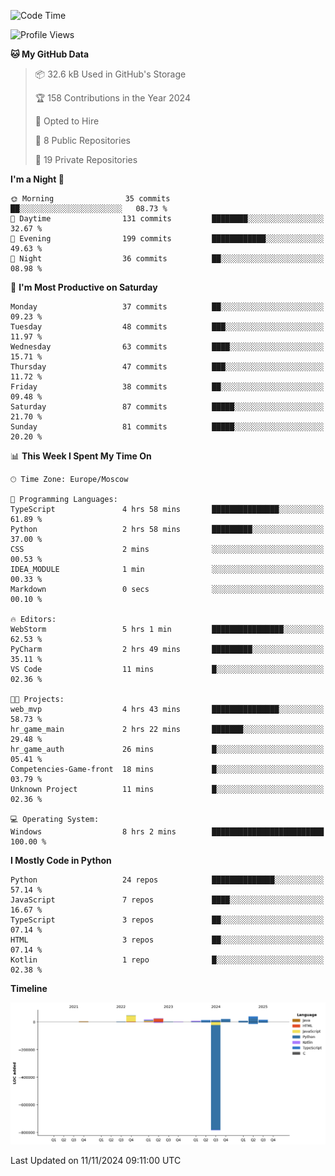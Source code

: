 <!--START_SECTION:waka-->
![Code Time](http://img.shields.io/badge/Code%20Time-551%20hrs-blue)

![Profile Views](http://img.shields.io/badge/Profile%20Views-14-blue)

**🐱 My GitHub Data** 

> 📦 32.6 kB Used in GitHub's Storage 
 > 
> 🏆 158 Contributions in the Year 2024
 > 
> 💼 Opted to Hire
 > 
> 📜 8 Public Repositories 
 > 
> 🔑 19 Private Repositories 
 > 
**I'm a Night 🦉** 

```text
🌞 Morning                35 commits          ██░░░░░░░░░░░░░░░░░░░░░░░   08.73 % 
🌆 Daytime                131 commits         ████████░░░░░░░░░░░░░░░░░   32.67 % 
🌃 Evening                199 commits         ████████████░░░░░░░░░░░░░   49.63 % 
🌙 Night                  36 commits          ██░░░░░░░░░░░░░░░░░░░░░░░   08.98 % 
```
📅 **I'm Most Productive on Saturday** 

```text
Monday                   37 commits          ██░░░░░░░░░░░░░░░░░░░░░░░   09.23 % 
Tuesday                  48 commits          ███░░░░░░░░░░░░░░░░░░░░░░   11.97 % 
Wednesday                63 commits          ████░░░░░░░░░░░░░░░░░░░░░   15.71 % 
Thursday                 47 commits          ███░░░░░░░░░░░░░░░░░░░░░░   11.72 % 
Friday                   38 commits          ██░░░░░░░░░░░░░░░░░░░░░░░   09.48 % 
Saturday                 87 commits          █████░░░░░░░░░░░░░░░░░░░░   21.70 % 
Sunday                   81 commits          █████░░░░░░░░░░░░░░░░░░░░   20.20 % 
```


📊 **This Week I Spent My Time On** 

```text
🕑︎ Time Zone: Europe/Moscow

💬 Programming Languages: 
TypeScript               4 hrs 58 mins       ███████████████░░░░░░░░░░   61.89 % 
Python                   2 hrs 58 mins       █████████░░░░░░░░░░░░░░░░   37.00 % 
CSS                      2 mins              ░░░░░░░░░░░░░░░░░░░░░░░░░   00.53 % 
IDEA_MODULE              1 min               ░░░░░░░░░░░░░░░░░░░░░░░░░   00.33 % 
Markdown                 0 secs              ░░░░░░░░░░░░░░░░░░░░░░░░░   00.10 % 

🔥 Editors: 
WebStorm                 5 hrs 1 min         ████████████████░░░░░░░░░   62.53 % 
PyCharm                  2 hrs 49 mins       █████████░░░░░░░░░░░░░░░░   35.11 % 
VS Code                  11 mins             █░░░░░░░░░░░░░░░░░░░░░░░░   02.36 % 

🐱‍💻 Projects: 
web_mvp                  4 hrs 43 mins       ███████████████░░░░░░░░░░   58.73 % 
hr_game_main             2 hrs 22 mins       ███████░░░░░░░░░░░░░░░░░░   29.48 % 
hr_game_auth             26 mins             █░░░░░░░░░░░░░░░░░░░░░░░░   05.41 % 
Competencies-Game-front  18 mins             █░░░░░░░░░░░░░░░░░░░░░░░░   03.79 % 
Unknown Project          11 mins             █░░░░░░░░░░░░░░░░░░░░░░░░   02.36 % 

💻 Operating System: 
Windows                  8 hrs 2 mins        █████████████████████████   100.00 % 
```

**I Mostly Code in Python** 

```text
Python                   24 repos            ██████████████░░░░░░░░░░░   57.14 % 
JavaScript               7 repos             ████░░░░░░░░░░░░░░░░░░░░░   16.67 % 
TypeScript               3 repos             ██░░░░░░░░░░░░░░░░░░░░░░░   07.14 % 
HTML                     3 repos             ██░░░░░░░░░░░░░░░░░░░░░░░   07.14 % 
Kotlin                   1 repo              █░░░░░░░░░░░░░░░░░░░░░░░░   02.38 % 
```



**Timeline**

![Lines of Code chart](https://raw.githubusercontent.com/adlemx/adlemx/main/assets/bar_graph.png)


 Last Updated on 11/11/2024 09:11:00 UTC
<!--END_SECTION:waka-->
